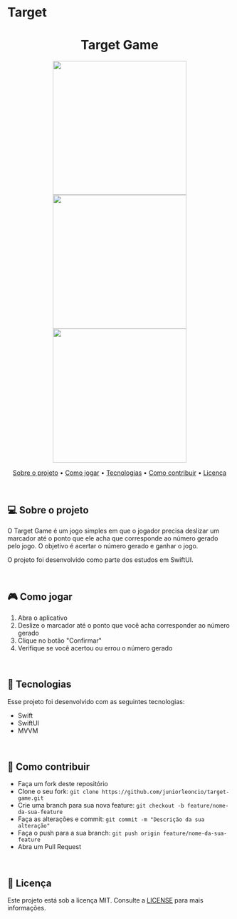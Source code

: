 # Target
<h1 align="center">Target Game</h1>

<p align="center">
  <img src="https://github.com/juniorleoncio/Target/assets/15078540/85682b9d-bea1-48ab-9efe-80adb3b7b418" width="300px">
  <img src="https://github.com/juniorleoncio/Target/assets/15078540/8a81b7f6-4c3f-47a9-8ee8-8dd0e58252d6" width="300px">
  <img src="https://github.com/juniorleoncio/Target/assets/15078540/5b675460-42ac-4355-b82f-dd670464b215" width="300px">
</p>

<p align="center">
  <a href="#-sobre-o-projeto">Sobre o projeto</a> •
  <a href="#-como-jogar">Como jogar</a> •
  <a href="#-tecnologias">Tecnologias</a> •
  <a href="#-como-contribuir">Como contribuir</a> •
  <a href="#-licença">Licença</a>
</p>

<br>

## 💻 Sobre o projeto

O Target Game é um jogo simples em que o jogador precisa deslizar um marcador até o ponto que ele acha que corresponde ao número gerado pelo jogo. O objetivo é acertar o número gerado e ganhar o jogo.

O projeto foi desenvolvido como parte dos estudos em SwiftUI.

<br>

## 🎮 Como jogar

1. Abra o aplicativo
2. Deslize o marcador até o ponto que você acha corresponder ao número gerado
3. Clique no botão "Confirmar"
4. Verifique se você acertou ou errou o número gerado

<br>

## 🚀 Tecnologias

Esse projeto foi desenvolvido com as seguintes tecnologias:

- Swift
- SwiftUI
- MVVM

<br>

## 🤝 Como contribuir

- Faça um fork deste repositório
- Clone o seu fork: `git clone https://github.com/juniorleoncio/target-game.git`
- Crie uma branch para sua nova feature: `git checkout -b feature/nome-da-sua-feature`
- Faça as alterações e commit: `git commit -m "Descrição da sua alteração"`
- Faça o push para a sua branch: `git push origin feature/nome-da-sua-feature`
- Abra um Pull Request

<br>

## 📝 Licença

Este projeto está sob a licença MIT. Consulte a [LICENSE](./LICENSE) para mais informações.

